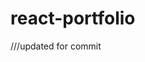# react-portfolio

<!-- //with this we are handling boolean td values which are mostly the togglesection and togglecomment flags, to be displayed none in the row and cell id 7 to be displayed none which is //comments, we have to make sure always that comments always takes the 7th id,
any other boolean value can be sent in the form of string to FE,
for columns display none is handled by its name -->
///updated for commit
